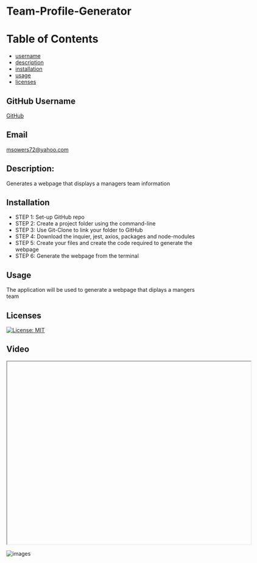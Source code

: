 # Team-Profile-Generator

# Table of Contents
- [username](#username)
- [description](#description)
- [installation](#installation)
- [usage](#usage)
- [licenses](#licenses)


## GitHub Username
[GitHub](https://github.com/msowers72/Team-Profile-Generator)

## Email
<msowers72@yahoo.com>

## Description:
Generates a webpage that displays a managers team information

## Installation
* STEP 1: Set-up GitHub repo
* STEP 2: Create a project folder using the command-line
* STEP 3: Use Git-Clone to link your folder to GitHub
* STEP 4: Download the inquier, jest, axios, packages and node-modules
* STEP 5: Create your files and create the code required to generate the webpage
* STEP 6: Generate the webpage from the terminal    

## Usage
The application will be used to generate a webpage that diplays a mangers team

## Licenses 
[![License: MIT](https://img.shields.io/badge/License-MIT-yellow.svg)](https://opensource.org/licenses/MIT)
<!-- ![Tux, the Linux mascot](https://img.shields.io/badge/License-MIT-green) -->

## Video
<iframe src="" width="640" height="480"></iframe>
  
 ![images](https://user-images.githubusercontent.com/80433477/127933093-2a157d3c-c082-485c-a9dc-e0ba7c9926b8.png)